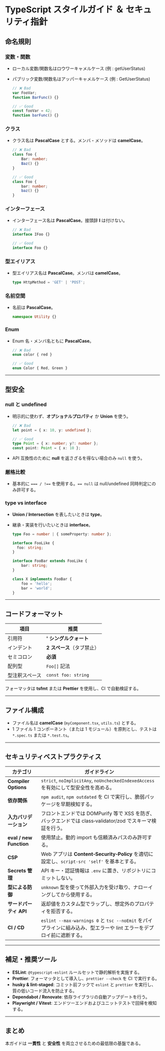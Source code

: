 # TypeScript スタイルガイド ＆ セキュリティ指針

## 命名規則
### 変数・関数
- ローカル変数/関数名はロウワーキャメルケース (例 : getUserStatus)
- パブリック変数/関数名はアッパーキャメルケース (例 : GetUserStatus)

  ```ts
  // ❌ Bad
  var FooVar;
  function BarFunc() {}

  // ✅ Good
  const fooVar = 42;
  function barFunc() {}
  ```

### クラス

* クラス名は **PascalCase** とする。メンバ・メソッドは **camelCase**。

  ```ts
  // ❌ Bad
  class foo {
      Bar: number;
      Baz() {}
  }

  // ✅ Good
  class Foo {
      bar: number;
      baz() {}
  }
  ```

### インターフェース

* インターフェース名は **PascalCase**。接頭辞 **I** は付けない。

  ```ts
  // ❌ Bad
  interface IFoo {}

  // ✅ Good
  interface Foo {}
  ```

### 型エイリアス

* 型エイリアス名は **PascalCase**。メンバは **camelCase**。

  ```ts
  type HttpMethod = 'GET' | 'POST';
  ```

### 名前空間

* 名前は **PascalCase**。

  ```ts
  namespace Utility {}
  ```

### Enum

* Enum 名・メンバ名ともに **PascalCase**。

  ```ts
  // ❌ Bad
  enum color { red }

  // ✅ Good
  enum Color { Red, Green }
  ```

---

## 型安全

### null と undefined

* 明示的に使わず、**オプショナルプロパティ** か **Union** を使う。

  ```ts
  // ❌ Bad
  let point = { x: 10, y: undefined };

  // ✅ Good
  type Point = { x: number; y?: number };
  const point: Point = { x: 10 };
  ```
* API 互換性のために **null** を返さざるを得ない場合のみ `null` を使う。

### 厳格比較

* 基本的に `=== / !==` を使用する。`== null` は null/undefined 同時判定にのみ許可する。

### type vs interface

* **Union / Intersection** を表したいときは **type**。
* 継承・実装を行いたいときは **interface**。

  ```ts
  type Foo = number | { someProperty: number };

  interface FooLike {
    foo: string;
  }

  interface FooBar extends FooLike {
      bar: string;
  }

  class X implements FooBar {
      foo = 'hello';
      bar = 'world';
  }
  ```

---

## コードフォーマット

| 項目      | 推奨                  |
| ------- | ------------------- |
| 引用符     | **' シングルクォート**      |
| インデント   | **2 スペース**（タブ禁止）    |
| セミコロン   | **必須**              |
| 配列型     | `Foo[]` 記法          |
| 型注釈スペース | `const foo: string` |

フォーマッタは **tsfmt** または **Prettier** を使用し、CI で自動検証する。

---

## ファイル構成

* ファイル名は **camelCase** (`myComponent.tsx`, `utils.ts`) とする。
* 1 ファイル 1 コンポーネント（または 1 モジュール）を原則とし、テストは `*.spec.ts` または `*.test.ts`。

---

## セキュリティベストプラクティス

| カテゴリ                    | ガイドライン                                                                             |
| ----------------------- | ---------------------------------------------------------------------------------- |
| **Compiler Options**    | `strict`, `noImplicitAny`, `noUncheckedIndexedAccess` を有効にして型安全性を高める。              |
| **依存関係**                | `npm audit`, `npm outdated` を CI で実行し、脆弱パッケージを早期検知する。                              |
| **入力バリデーション**           | フロントエンドでは DOMPurify 等で XSS を防ぎ、バックエンドでは class‑validator/zod でスキーマ検証を行う。            |
| **eval / new Function** | 使用禁止。動的 import も信頼済みパスのみ許可する。                                                      |
| **CSP**                 | Web アプリは **Content‑Security‑Policy** を適切に設定し、`script-src 'self'` を基本とする。           |
| **Secrets 管理**          | API キー・認証情報は `.env` に置き、リポジトリにコミットしない。                                             |
| **型による防御**              | `unknown` 型を使って外部入力を受け取り、ナローイングしてから使用する。                                           |
| **サードパーティ API**         | 返却値をカスタム型でラップし、想定外のプロパティを拒否する。                                                     |
| **CI / CD**             | `eslint --max-warnings 0` と `tsc --noEmit` をパイプラインに組み込み、型エラーや lint エラーをデプロイ前に遮断する。 |

---

## 補足・推奨ツール

* **ESLint**: `@typescript-eslint` ルールセットで静的解析を実施する。
* **Prettier**: フォーマッタとして導入し、`prettier --check` を CI で実行する。
* **husky & lint-staged**: コミット前フックで `eslint` と `prettier` を実行し、質の低いコード流入を防止する。
* **Dependabot / Renovate**: 依存ライブラリの自動アップデートを行う。
* **Playwright / Vitest**: エンドツーエンドおよびユニットテストで回帰を検知する。

---

## まとめ

本ガイドは **一貫性** と **安全性** を両立させるための最低限の基盤である。
